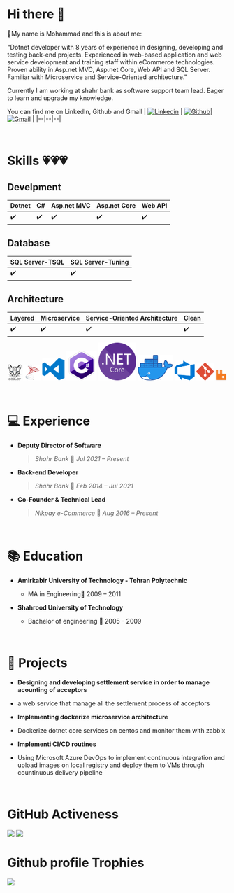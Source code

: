 
# Hi there 👋

🚀My name is Mohammad and this is about me:

"Dotnet developer with 8 years of experience in designing, developing and testing back-end projects. Experienced in web-based application and web service development and training staff within eCommerce technologies. Proven ability in Asp.net MVC, Asp.net Core, Web API and SQL Server. Familiar with Microservice and Service-Oriented architecture."

Currently I am working at shahr bank as software support team lead. Eager to learn and upgrade my knowledge.

You can find me on LinkedIn, Github and Gmail
| <a  href="https://www.linkedin.com/in/mohammad-shoorabi/">![Linkedin](https://img.shields.io/badge/linkedin-0077b5?style=for-the-badge&logo=linkedin&logoColor=white)</a> | <a  href="https://github.com/mohashan">![Github](https://img.shields.io/badge/github-000000?style=for-the-badge&logo=github&logoColor=white)</a>| <a  href="mailto:m.shoorabi.86@gmail.com">![Gmail](https://img.shields.io/badge/gmail-D14836?style=for-the-badge&logo=gmail&logoColor=white)</a> |
|--|--|--|

<br> 

  # Skills 💗💗💗

## Develpment

| Dotnet | C# | Asp.net MVC | Asp.net Core | Web API |
|--|--|--|--|--|
| ✔️ | ✔️ | ✔️ | ✔️ | ✔️ |

  

## Database

| SQL Server-TSQL | SQL Server-Tuning |
|--|--|
| ✔️ | ✔️ |

## Architecture
| Layered | Microservice | Service-Oriented Architecture | Clean
|--|--|--|--|
| ✔️ | ✔️ | ✔️ | ✔️ |

 

<p  align="center" width="100%">
  <img  src="Images/OcelotLogo.png"  width="6%"  title="Docker">
  <img  src="Images/SQLServerLogo.png"  width="8%"  alt="CSharp">
  <img  src="Images/VSCodeLogo.png"  width="10%"  alt="VSCode">
  <img  src="Images/CSharpLogo.png"  width="14%"  alt="DotnetCore">
  <img  src="Images/DotnetCoreLogo.png"  width="17%"  alt="Ocelot">
  <img  src="Images/DockerLogo.png"  width="16%"  alt="Rabbitmq">
  <img  src="Images/AzureDevopsLogo.png"  width="9%"  alt="AzureDevOps">
  <img  src="Images/GitLogo.png"  width="8%"  alt="Git">
  <img  src="Images/RabbitMQLogo.png"  width="5%"  alt="SQLServer">
</p>

<br>

# 💻 Experience

*  **Deputy Director of Software** 

    > *Shahr Bank* 📆 *Jul 2021 – Present*

*  **Back-end Developer** 

    > *Shahr Bank* 📆 *Feb 2014 – Jul 2021*

*  **Co-Founder & Technical Lead** 

    > *Nikpay e-Commerce* 📆 *Aug 2016 – Present*

<br>

# 📚 Education

  -  **Amirkabir University of Technology - Tehran Polytechnic**

     + MA in Engineering📆 2009 – 2011

  
-  **Shahrood University of Technology**

    + Bachelor of engineering 📆 2005 - 2009

<br>

# 📝 Projects

-  **Designing and developing settlement service in order to manage acounting of acceptors**

+ a web service that manage all the settlement process of acceptors

-  **Implementing dockerize microservice architecture**

+ Dockerize dotnet core services on centos and monitor them with zabbix

-  **Implementi CI/CD routines**

+ Using Microsoft Azure DevOps to implement continuous integration and upload images on local registry and deploy them to VMs through countinuous delivery pipeline

<br>

# GitHub Activeness


<img src="https://github-readme-stats.vercel.app/api?username=mohashan&show_icons=true&theme=dracula" width="50%">
<img src="https://github-readme-stats.vercel.app/api/top-langs?username=mohashan&show_icons=true&theme=dracula" width="50%">

<br>

# Github profile Trophies
<img src="https://github-profile-trophy.vercel.app/?username=mohashan&theme=dracula">
